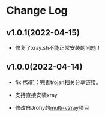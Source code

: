 # Change Log

## v1.0.1(2022-04-15)

* 修复了xray.sh不能正常安装的问题！

## v1.0.0(2022-04-14)

* fix [#581](https://github.com/Jrohy/multi-v2ray/issues/581)：完善trojan相关分享链接。

* 支持直接安装xray

* 修改自Jrohy的[multi-v2ray](https://github.com/Jrohy/multi-v2ray)项目